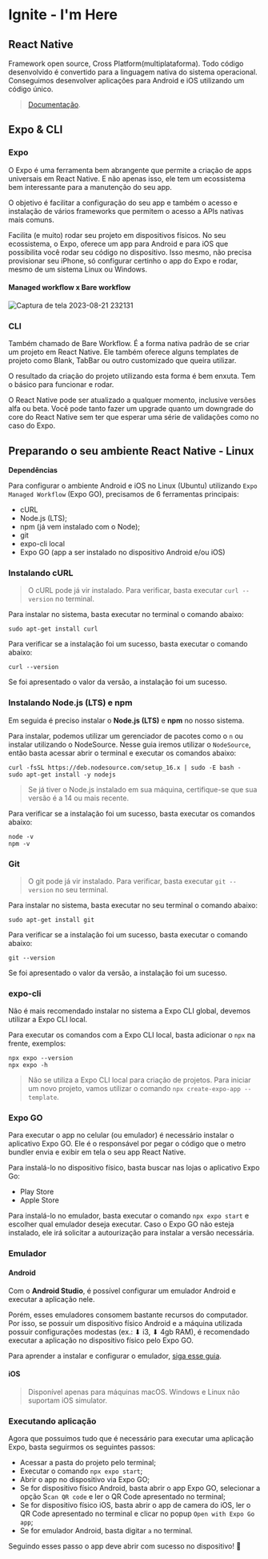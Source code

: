 # Ignite - I'm Here

## React Native

Framework open source, Cross Platform(multiplataforma). Todo código desenvolvido é convertido para a linguagem nativa do sistema operacional. Conseguimos desenvolver aplicações para Android e iOS utilizando um código único.

> [Documentação](https://reactnative.dev).

## Expo & CLI

### Expo

O Expo é uma ferramenta bem abrangente que permite a criação de apps universais em React Native. E não apenas isso, ele tem um ecossistema bem interessante para a manutenção do seu app.

O objetivo é facilitar a configuração do seu app e também o acesso e instalação de vários frameworks que permitem o acesso a APIs nativas mais comuns.

Facilita (e muito) rodar seu projeto em dispositivos físicos. No seu ecossistema, o Expo, oferece um app para Android e para iOS que possibilita você rodar seu código no dispositivo. Isso mesmo, não precisa provisionar seu iPhone, só configurar certinho o app do Expo e rodar, mesmo de um sistema Linux ou Windows.

#### Managed workflow x Bare workflow

![Captura de tela 2023-08-21 232131](https://github.com/nathallye/ignite-im-here/assets/86172286/93be5d5a-1867-495b-a54f-628fb058200b)

### CLI

Também chamado de Bare Workflow. É a forma nativa padrão de se criar um projeto em React Native. Ele também oferece alguns templates de projeto como Blank, TabBar ou outro customizado que queira utilizar.

O resultado da criação do projeto utilizando esta forma é bem enxuta. Tem o básico para funcionar e rodar.

O React Native pode ser atualizado a qualquer momento, inclusive versões alfa ou beta. Você pode tanto fazer um upgrade quanto um downgrade do core do React Native sem ter que esperar uma série de validações como no caso do Expo.

## Preparando o seu ambiente React Native - Linux

**Dependências**

Para configurar o ambiente Android e iOS no Linux (Ubuntu) utilizando `Expo Managed Workflow` (Expo GO), precisamos de 6 ferramentas principais:

- cURL
- Node.js (LTS);
- npm (já vem instalado com o Node);
- git
- expo-cli local
- Expo GO (app a ser instalado no dispositivo Android e/ou iOS)

### Instalando cURL

> O cURL pode já vir instalado. Para verificar, basta executar `curl --version` no terminal.

Para instalar no sistema, basta executar no terminal o comando abaixo:

```
sudo apt-get install curl
```

Para verificar se a instalação foi um sucesso, basta executar o comando abaixo:

```
curl --version
```

Se foi apresentado o valor da versão, a instalação foi um sucesso.

### Instalando Node.js (LTS) e npm

Em seguida é preciso instalar o **Node.js (LTS)** e **npm** no nosso sistema.

Para instalar, podemos utilizar um gerenciador de pacotes como o `n` ou instalar utilizando o NodeSource. Nesse guia iremos utilizar o `NodeSource`, então basta acessar abrir o terminal e executar os comandos abaixo:

```
curl -fsSL https://deb.nodesource.com/setup_16.x | sudo -E bash -
sudo apt-get install -y nodejs
```

> Se já tiver o Node.js instalado em sua máquina, certifique-se que sua versão é a 14 ou mais recente.

Para verificar se a instalação foi um sucesso, basta executar os comandos abaixo:

```
node -v
npm -v
```

### Git

> O git pode já vir instalado. Para verificar, basta executar `git --version` no seu terminal.

Para instalar no sistema, basta executar no seu terminal o comando abaixo:

```
sudo apt-get install git
```

Para verificar se a instalação foi um sucesso, basta executar o comando abaixo:

```
git --version
```

Se foi apresentado o valor da versão, a instalação foi um sucesso.

### expo-cli

Não é mais recomendado instalar no sistema a Expo CLI global, devemos utilizar a Expo CLI local.

Para executar os comandos com a Expo CLI local, basta adicionar o `npx` na frente, exemplos:

```
npx expo --version
npx expo -h
```

> Não se utiliza a Expo CLI local para criação de projetos. Para iniciar um novo projeto, vamos utilizar o comando `npx create-expo-app --template`.

### Expo GO

Para executar o app no celular (ou emulador) é necessário instalar o aplicativo Expo GO. Ele é o responsável por pegar o código que o metro bundler envia e exibir em tela o seu app React Native.

Para instalá-lo no dispositivo físico, basta buscar nas lojas o aplicativo Expo Go:

- Play Store
- Apple Store

Para instalá-lo no emulador, basta executar o comando `npx expo start` e escolher qual emulador deseja executar. Caso o Expo GO não esteja instalado, ele irá solicitar a autourização para instalar a versão necessária.

### Emulador

#### Android

Com o **Android Studio**, é possível configurar um emulador Android e executar a aplicação nele.

Porém, esses emuladores consomem bastante recursos do computador. Por isso, se possuir um dispositivo físico Android e a máquina utilizada possuir configurações modestas (ex.: ⬇ i3, ⬇ 4gb RAM), é recomendado executar a aplicação no dispositivo físico pelo Expo GO.

Para aprender a instalar e configurar o emulador, [siga esse guia](https://react-native.rocketseat.dev/virtual-devices/android-emulator).

#### iOS

> Disponível apenas para máquinas macOS. Windows e Linux não suportam iOS simulator.

### Executando aplicação

Agora que possuimos tudo que é necessário para executar uma aplicação Expo, basta seguirmos os seguintes passos:

- Acessar a pasta do projeto pelo terminal;
- Executar o comando `npx expo start`;
- Abrir o app no dispositivo via Expo GO;
- Se for dispositivo físico Android, basta abrir o app Expo GO, selecionar a opção S`can QR code` e ler o QR Code apresentado no terminal;
- Se for dispositivo físico iOS, basta abrir o app de camera do iOS, ler o QR Code apresentado no terminal e clicar no popup `Open with Expo Go app`;
- Se for emulador Android, basta digitar `a` no terminal.

Seguindo esses passo o app deve abrir com sucesso no dispositivo! 🎉